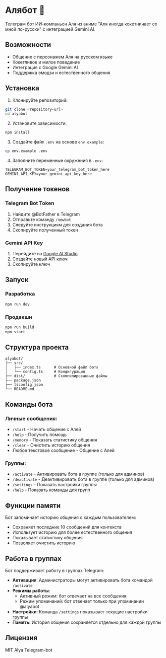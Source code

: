 # Алябот 🤖

Телеграм бот ИИ-компаньон Аля из аниме "Аля иногда кокетничает со мной по-русски" с интеграцией Gemini AI.

## Возможности

- Общение с персонажем Аля на русском языке
- Кокетливое и милое поведение
- Интеграция с Google Gemini AI
- Поддержка эмодзи и естественного общения

## Установка

1. Клонируйте репозиторий:
```bash
git clone <repository-url>
cd alyabot
```

2. Установите зависимости:
```bash
npm install
```

3. Создайте файл `.env` на основе `env.example`:
```bash
cp env.example .env
```

4. Заполните переменные окружения в `.env`:
```
TELEGRAM_BOT_TOKEN=your_telegram_bot_token_here
GEMINI_API_KEY=your_gemini_api_key_here
```

## Получение токенов

### Telegram Bot Token
1. Найдите @BotFather в Telegram
2. Отправьте команду `/newbot`
3. Следуйте инструкциям для создания бота
4. Скопируйте полученный токен

### Gemini API Key
1. Перейдите на [Google AI Studio](https://makersuite.google.com/app/apikey)
2. Создайте новый API ключ
3. Скопируйте ключ

## Запуск

### Разработка
```bash
npm run dev
```

### Продакшн
```bash
npm run build
npm start
```

## Структура проекта

```
alyabot/
├── src/
│   ├── index.ts      # Основной файл бота
│   └── config.ts     # Конфигурация
├── dist/             # Скомпилированные файлы
├── package.json
├── tsconfig.json
└── README.md
```

## Команды бота

### Личные сообщения:
- `/start` - Начать общение с Алей
- `/help` - Получить помощь
- `/memory` - Показать статистику общения
- `/clear` - Очистить историю общения
- Любое текстовое сообщение - Общение с Алей

### Группы:
- `/activate` - Активировать бота в группе (только для админов)
- `/deactivate` - Деактивировать бота в группе (только для админов)
- `/settings` - Показать настройки группы
- `/help` - Показать команды для групп

## Функции памяти

Бот запоминает историю общения с каждым пользователем:
- Сохраняет последние 10 сообщений для контекста
- Использует историю для более естественного общения
- Показывает статистику общения
- Позволяет очистить историю

## Работа в группах

Бот поддерживает работу в группах Telegram:
- **Активация**: Администраторы могут активировать бота командой `/activate`
- **Режимы работы**:
  - Активный режим: бот отвечает на все сообщения
  - Режим упоминаний: бот отвечает только при упоминании @alyabot
- **Настройки**: Команда `/settings` показывает текущие настройки группы
- **Память**: История общения сохраняется отдельно для каждой группы

## Лицензия

MIT
Alya Telegram-bot
